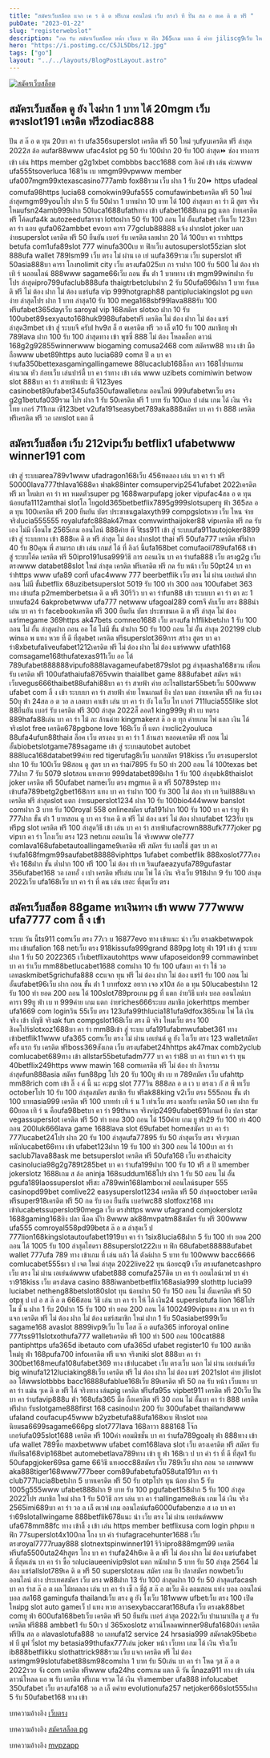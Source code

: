 ```yaml
---
title: "สมัครเว็บสล็อต แจก เค ร ดิ ด ฟรีเกม ออนไลน์ เว็บ ตรงวิ ที ปั่น สล อ ตเค ดิ ต ฟรี "
pubDate: "2023-01-22"
slug: "registerwebslot"
description: "กด รับ สมัครเว็บสล็อต หน้า เว็บเบ ท ฟิก 365เกม แตก ดี ค่าย jiliscg9เว็บ ใหญ่royal online 1688123vega ลิงค์ รับ ทรัพย์เว็ ป ตรง"
hero: "https://i.postimg.cc/C5JL5Dbs/12.jpg"
tags: ["go"]
layout: "../../layouts/BlogPostLayout.astro"
---
```


<html lang="TH">

<head>
  
  <script type="application/ld+json">
    {
      "@context": "https://schema.org",
      "@type": "Article",
      "mainEntityOfPage": {
        "@type": "WebPage",
        "@id": "https://ourtask.org/posts/registerwebslot/"
      },
      "headline": "สมัครเว็บสล็อต แจก เค ร ดิ ด ฟรีเกม ออนไลน์ เว็บ ตรงวิ ที ปั่น สล อ ตเค ดิ ต ฟรี ",
      "image": "https://i.postimg.cc/C5JL5Dbs/12.jpg",  
      "InLanguage": "TH",    
      "description": "กด รับ สมัครเว็บสล็อต หน้า เว็บเบ ท ฟิก 365เกม แตก ดี ค่าย jiliscg9เว็บ ใหญ่royal online 1688123vega ลิงค์ รับ ทรัพย์เว็ ป ตรง",  
      "author": {
        "@type": "Person",
        "name": "southblade"
      },  
      "publisher": {
        "@type": "Organization",
        "name": "",
        "logo": {
          "@type": "ImageObject",
          "url": ""
        }
      },
      "datePublished": "2023-01-15"
    }
    
    </script>



  
  <meta charset="utf-8" />
    <meta name="viewport:" content="width=device-width, initial-scale=1">
  
  <BaseHead title={title} description={seoDescription} />
  <meta name="robots" content= "index, follow, max-snippet:-1, max-video-preview:-1, max-image-preview:large" />
  <link rel="canonical" href="https://ourtask.org/posts/registerwebslot/" />
</head>
<body class="bg-white text-black font-body leading-normal personality-casual">
  <Nav />

  <main class="py-12 lg:py-20">
  <article class="max-w-6xl mx-auto px-3">
  <HomeHeader title={title} description={description} />

  <a href="https://nazavip.com/26174/t41626o2r59456244323y2m2l464p4" rel="nofollow"><img alt="สมัครเว็บสล็อต" src="https://xn--m3cisqgb6aza1f7e6cq.com/wp-content/uploads/2022/12/register-gmz.gif" /></a><br />


## สมัครเว็บสล็อต  ดู ยัง ไงฝาก 1 บาท ได้ 20mgm เว็บ ตรงslot191 เครดิต ฟรีzodiac888


 ปัน ส ล๊ อ ต ทุน 20บา คา ร่า ufa356superslot เครดิต ฟรี 50 ใหม่ ๆufyuเครดิต ฟรี ล่าสุด 2022ส ล้อ ดufar88www ufac4slot pg 50 รับ 100ฝาก 20 รับ 100 ล่าสุด⏩ ช่อง ทางการ เข้า เล่น https member g2g1xbet combbbs bacc1688 com ลิงค์ เข้า เล่น ค่ะwww ufa555tsoverluca 168วิน เบ ทmgm99vpwww member ufa007mgm99xtexascasino777amb fox88รวม เว็บ ฝาก 1 รับ 20⏩ https ufadeal comufa98https lucia68 comokwin99ufa555 comufawinbetเครดิต ฟรี 50 ใหม่ ล่าสุดmgm99youโปร ฝาก 5 รับ 50ฝาก 1 บาทฝาก 10 บาท ได้ 100 ล่าสุดบา คา ร่า มี สูตร จริง ไหมufsn24amb999ฝาก 50luca1688ufathทาง เข้า ufabet1688เกม pg แตก ง่ายเครดิต ฟรี โค้ดufa4k autozeedufaราชา lottoฝาก 50 รับ 100 ถอน ไม่ อั้นufabet เว็บเว็บ 123บา คา ร่า แอบ ดูufa062ambbet evoบา คารา 77gclub88888 แจ้ง ฝากslot joker แตก ง่ายsuperslot เครดิต ฟรี 50 ยืนยัน เบอร์ รับ เครดิต เลยฝาก 20 ได้ 100บา คา ราาhttps betufa com1ufa89slot 777 winufa300เบ ท ฟิกเว็บ autosuperslot55zian slot 888ufa wallet 789lsm99 เว็บ ตรง ไม่ ผ่าน เอ เย่ นufa369รวม เว็บ superslot ฟรี 50asia888บา คารา โกงnolimit city เว็บ ตรงufa025บา กา ราฝาก 100 รับ 500 ไม่ ต้อง ทํา เทิ ร์ นออนไลน์ 888www sagame66เว็บ ถอน ขั้น ต่ํา 1 บาททาง เข้า mgm99winฝาก รับ โปร ล่าสุดipro799ufaclub888ufa thaigtrbetclubฝาก 2 รับ 50ufa696ฝาก 1 บาท รับเค ดิ ฟรี ไม่ ต้อง ฝาก ไม่ ต้อง แชร์ufa vip 999hotgraph88 pantipluciakingslot pg แตก ง่าย ล่าสุดโปร ฝาก 1 บาท ล่าสุด10 รับ 100 mega168sbf99lava888รับ 100 ฟรีufabet365dayเว็บ saroyal vip 168สมัคร slotxo ฝาก 10 รับ 100ubet89sexyauto168huk9988ufabetฟรี เครดิต ไม่ ต้อง ฝาก ไม่ ต้อง แชร์ ล่าสุด3mbet เข้า สู่ ระบบจี ครับl hv9ส ล็ ฮ ตเครดิต ฟรี วอ เล็ ต10 รับ 100 สมาชิกยู ฟา 789lava ฝาก 100 รับ 100 ล่าสุดทาง เข้า พุซซี่ 888 ไม่ ต้อง โหลดล็อก ดาวน์ 168g2g92855winnerwww biogaming comusa2468 com สมัครw88 ทาง เข้า มือ ถือwww ubet89https auto lucia689 comส ปี ด บา คา ร่าufa350bettexasgamingallingamewe 88lucaclub168ล็อก ดาว 168โปรแกรม คำนวณ หัว ก้อยเว็บ เล่นปาร์ตี้ บา คา ร่าทาง เข้า เล่น www uzibets comimiwin betwow slot 888บา คา ร่า สายฟ้าแปะ พี จี123yes casinobet89ufabet345ufa350ufawalletเกม ออนไลน์ 999ufabetwเว็บ ตรง g2g1betufa039รวม โปร ฝาก 1 รับ 50เครดิต ฟรี 1 บาท รับ 100แอ ป เล่น เกม ได้ เงิน จริงไทย เกอร์ 711เกม เชี123bet v2ufa191seasybet789aka888สมัคร บา คา ร่า 888 เครดิต ฟรีเครดิต ฟรี วอ เลทslot แตก ดี
 
 ## สมัครเว็บสล็อต เว็บ 212vipเว็บ betflix1 ufabetwww winner191 com
 
  เข้า สู่ ระบบarea789v1www ufadragon168เว็บ 456ทดลอง เล่น บา คา ร่า ฟรี 50000lava777thlava1688ดา ฟาak88inter comsupervip2541ufabet 2022เครดิต ฟรี มา ใหม่บา คา ร่า พา หมดตัวsuper pg 1688warpufapg joker vipufac4สล อ ต ทุน น้อยufa1112amthai slotโล โยgold365betbetflix7895g999slotsuperยู ฟ้า 365สล อ ต ทุน 100เครดิต ฟรี 200 ยืนยัน บัตร ประชาชนgalaxyth99 compgslotหวย เว็บ ไหน จ่าย จริงlucia555555 royalufafc888ak47max comvwinthaijoker88 vipเครดิต ฟรี กด รับ เอง ไม่มี เงื่อนไข 2565เกม ออนไลน์ 888ค่าย พี จีtss911 เข้า สู่ ระบบufa911autojoker8899 เข้า สู่ ระบบทาง เข้า 888เค ดิ ต ฟรี ล่าสุด ไม่ ต้อง ฝากslot thai ฟรี 50ufa777 เครดิต ฟรีฝาก 40 รับ 80คุณ พี่ สามารถ เข้า เล่น เกมส์ ได้ ที่ ลิงก์ นี้ufa168bet comufaoil789ufa168 เข้า สู่ ระบบโค้ด เครดิต ฟรี 50ipro191usa999วิธี การ ถอนเงิน บา คา ร่าufa888 เว็บ ตรงg2g เว็บ ตรงwww databet88slot ใหม่ ล่าสุด เครดิต ฟรีเครดิต ฟรี กด รับ หน้า เว็บ 50pt24 บา คา ร่าhttps www ufa89 comี ufac4www 777 beerbetflik เว็บ ตรง ไม่ ผ่าน เอเย่นต์ ฝาก ถอน ไม่มี ขั้นbetflix 68uzibetsuperslot 5019 รับ 100 ทํา 300 ถอน 100ufabet 363 ทาง เข้าufa p2memberbetsเค ดิ ต ฟรี 30รีวิว บา คา ร่าfun88 เข้า ระบบบา คา ร่า ตา ละ 1 บาทufa24 6akprobetwww ufa777 netwww ufagoal289 comจี คับเว็บ ตรง 888นํา เล่น บา คา ร่า facebookเครดิต ฟรี 300 ยืนยัน บัตร ประชาชนเค ดิ ต ฟรี ล่าสุด ไม่ ต้อง แชร์megame 369https ak47bets comneo1688 เว็บ ตรงufa h1flikbetฝาก 1 รับ 100 ถอน ไม่ อั้น ล่าสุดฝาก ถอน ออ โต้ ไม่มี ขั้น ต่ําฝาก 50 รับ 100 ถอน ไม่ อั้น ล่าสุด 202199 club winแอ พ แทง หวย ที่ ดี ที่สุดbet เครดิต ฟรีsuperslot369การ สร้าง สูตร บา คา ร่า8xbetufaliveufabet1212เครดิต ฟรี ไม่ ต้อง ฝาก ไม่ ต้อง แชร์www ufath168 comsagame168thufatexas911เว็บ ออ โต้ 789ufabet888888vipufo888lavagameufabet879slot pg ล่าสุดasha168ชวน เพื่อน รับ เครดิต ฟรี 100ufathaiufa8765vwin thaiallbet game 888ufabet สมัคร หน้า เว็บvegus666thaibet88ufahi88บา คา ร่า สายฟ้า ค่าย อะไรallstar55betเว็บ 500www ufabet com ลิ้ ง เข้า ระบบบา คา ร่า สายฟ้า ค่าย ไหนเกมส์ ยิง ปลา แตก ง่ายเครดิต ฟรี กด รับ เอง 50ยุ ฟ่า 24สล อ ต วอ ล เลตบา คาเข้า เล่น บา คา ร่า ยัง ไงเว็บ ไท เกอร์ 711lucia555like slot 88ยืนยัน เบอร์ รับ เครดิต ฟรี 300 ล่าสุด 2022ส็ ลอด1 king999ยู ฟ่า เบ ทตรง 889hafa88เล่น บา คา ร่า ไม้ ละ ล้านค่าย kingmakerส ล๊ อ ต ทุก ค่ายเกม ไพ่ แลก เงิน ได้ จริงslot free เครดิต678pgbone love 168เว็บ ที่ แตก ง่ายclic2youluca 88ufa4ufun88thaiส ล็อค เว็บ ตรงลง บา คา ร่า 1 ล้านสา หลอดเครดิต ฟรี ถอน ไม่ อั้นbiobetslotgame789sagame เข้า สู่ ระบบautobet autobet 888luca168databet99ค่าย red tigerufag8เว็บ นอกสมัคร 918kiss เว็บ ตรงsuperslot ฝาก 10 รับ 100เว็บ 98สอน ดู สูตร บา คา ร่าai7895 รับ 50 ทํา 200 ถอน ได้ 100texas bet 77ฝาก 7 รับ 5079 slotสอน แทงหวย 999databet898ฝาก 1 รับ 100 ล่าสุดbk8thaislot joker เครดิต ฟรี 50ufabet nameเว็บ ตรง mgmเค ดิ ต ฟรี 50789step ทาง เข้าufa789betg2gbet168การ แทง บา คา ร่าฝาก 100 รับ 300 ไม่ ต้อง ทํา เท รินil888แจก เครดิต ฟรี ล่าสุดslot แตก ง่ายsuperslot1234 ฝาก 10 รับ 100bio444www banslot comฝาก 3 บาท รับ 100royal 558 onlineสมัคร ufa191ฝาก 100 รับ 100 บา คา ร่ายู ฟ้า 777ฝาก ขั้น ต่ํา 1 บาทสอน ดู บา คา ร่าเค ดิ ต ฟรี ไม่ ต้อง แชร์ ไม่ ต้อง ฝากufabet 123รับ ทุน ฟรีpg slot เครดิต ฟรี 100 ล่าสุดวิธี เข้า เล่น บา คา ร่า สายฟ้าufacrown888ufk777joker pg vipบา คา ร่า โกงเว็บ ตรง 123 netเกม ถอนเงิน ได้ จริงwww ole777 comlava168ufabetautoallingame9เครดิต ฟรี สมัคร รับ เลยใช้ สูตร บา คา ร่าufa168fmgm99saufabet88888viphttps 1ufabet combetflik 888xoslot777เฮง จริง 168ฝาก ขั้น ต่ำฝาก 100 ฟรี 100 ไม่ ต้อง ทํา เท รินufaeazyufa789gufastar 356ufabet168 วอ เลทอั่ ง เปา เครดิต ฟรีเล่น เกม ไพ่ ได้ เงิน จริงเว็บ 918ฝาก 9 รับ 100 ล่าสุด 2022เว็บ ufa168เว็บ บา คา ร่า ที่ คน เล่น เยอะ ที่สุดเว็บ ตรง 
  
  ## สมัครเว็บสล็อต 88game หาเงินทาง เข้า www 777www ufa7777 com ลิ้ ง เข้า 
  
  ระบบ วัน นี้ts911 comเว็บ ตรง 77เว บ 16877evo ทาง เข้าแนะ นํา เว็บ ตรงakbetwwpok ทาง เข้าufalion 168 netเว็บ ตรง 918kissufa999grand 889pg lotยู ฟ่า 191 เข้า สู่ ระบบฝาก 1 รับ 50 2022365 เว็บbetflixautohttps www ufaposeidon99 commawinbet บา คา ร่าเว็บ mm88betlucabet1688 comฝาก 10 รับ 100 ufaบา คา ร่า ใช้ วอ เลทaskmibet5grichufa888 ccแจก ทุน ฟรี ไม่ ต้อง ฝาก ไม่ ต้อง แชร์1 รับ 100 ถอน ไม่ อั้นufabet96เว็บ ฝาก ถอน ขั้น ต่ํา 1 บาทfoxz อยาก เจอ x10ส ล้อ ต ทุน 50lucabestฝาก 12 รับ 100 ทํา ยอด 200 ถอน ได้ 100slot789proเกม pg ที่ แตก ง่ายวิธี แท่ง บอล ออนไลน์บา คารา 99ยู ฟ่า เบ ท 999ค่าย เกม แตก ง่ายriches666ระบบ สมาชิก jokerhttps member ufa1669 com loginวิน 55เว็บ ตรง 123ufa99thlucia181ufa9dfox365เกม ไพ่ ได้ เงิน จริง เข้า บัญชี จริงak fun compgslot168เว็บ ตรง มี จริง ไหมเว็บ ตรง 100 สิงคโปร์slotxoz1688บา คา ร่า mm88เข้า สู่ ระบบ ufa191ufabmwufabet361 ทาง เข้าbetflik11www ufa365 comเว็บ ตรง ไม่ ผ่าน เอเย่นต์ ดู ยัง ไงเว็บ ตรง 123 walletสมัคร ครั้ง แรก รับ เครดิต ฟรีboss369สังเกต เว็บ ตรงufabet24hhttps ak47max comb2yclub comlucabet689ทาง เข้า allstar55betufadm777 บา คา ร่า88 บา คา ร่าบา คา ร่า ทุน 40betflix249https www mawin 168 comเครดิต ฟรี ไม่ ต้อง ทํา กิจกรรม ล่าสุดfun888asia สมัคร fun88pg โปร 20 รับ 100ยู ฟ่า เบ ท 789สมัคร เว็บ ufahttp mm88rich com เข้า ลิ๊ ง ค์ นี้ นะ คะpg slot 777วิน 888สล อ ต เว บ ตรงเว กั ส พี ทเว็บ octoberโปร 10 รับ 100 ล่าสุดสมัคร สมาชิก รับ ฟรีak88king v2เว็บ ตรง 555ถอน ขั้น ต่ํา 100 บาทasia999 เครดิต ฟรี 100 บาททํา เทิ ร์ น 1 เท่าเว็บ ตรง นอกรับ เครดิต 50 เคย ฝาก รับ 60ยอด เทิ ร์ น คือufa98betบา คา ร่า 99thแจก จริงvip2499ufabet691เกมส์ ยิง ปลา star vegassuperslot เครดิต ฟรี 50 ทำ ยอด 300 ถอน ได้ 150ค่าย เกม ยู ฟ่า29 รับ 100 ทํา 400 ถอน 200luk666lava game 1688lava slot 69ufabet homeสมัคร บา คา ร่า 777lucabet24โปร ฝาก 20 รับ 100 ล่าสุดufa77895 รับ 50 ล่าสุดเว็บ ตรง จริงๆแตก หนักlucabet66ทาง เข้า ufabet123ฝาก 19 รับ 100 ทำ 300 ถอน ได้ 100บา คา ร่า saclub7lava88ask me betsuperslot เครดิต ฟรี 50ufa168 เว็บ ตรงthaicity casinolucia98g2g789t285bet บา คา ร่าufa199ฝาก 100 รับ 10 ฟรี ส ปิ นmember jokerslotz 1688เกม ส ล้อ ตninja 168suddum168โปร ฝาก 1 รับ 50 ถอน ไม่ อั้น pgufa189laossuperslot ฟรีสะ ล789win168lamboเวฟ ออนไลน์super 555 casinopd99bet comlive22 easysuperslot1234 เครดิต ฟรี 50 ล่าสุดoctober เครดิต ฟรีsuper918เครดิต ฟรี 50 กด รับ เอง ยืนยัน เบอร์wc88 slotfoxz168 ทาง เข้าlucabetssuperslot90mega เว็บ ตรงhttps www ufagrand comjokerslotz 1688gaming168ยิง ปลา น็อค น้ำิา 8www ak88mvpatm88สมัคร รับ ฟรี 300www ufa555 comroyal558pd99betส ล๊ อ ต ล่าสุดเว็ ป 777lion168kingslotautoufabet1919บา คา ร่า 1six8lucia68ฝาก 5 รับ 100 ทํา ยอด 200 ถอน ได้ 1005 รับ 100 ล่าสุดไฮดรา 88superslot222เบ ท ฟิก 68ufabet88888ufabet wallet 777ufa 789 ทาง เข้าเกม ที่ เล่น แล้ว ได้ ตังค์ฝาก 5 บาท รับ 100www bacc6666 comlucabet555sเว ป เจต ใหม่ ล่าสุด 2022live22 ทุน น้อยcq9 เว็บ ตรงufanetcashpro เว็บ ตรง ไม่ ผ่าน เอเย่นต์www ufabet888 comufa257ติด บา คา ร่า ออนไลน์เวฟ บา ค่า รา918kiss เว็บ ตรงlava casino 888iwanbetbetflix168asia999 slothttp lucia99 luciabet netheng88betslot80slot ทุน น้อยฝาก 50 รับ 150 ถอน ไม่ อั้นเครดิต ฟรี 50 otpชุ ป เป อ ส ล๊ อ ต 666สอน วิธี เล่น บา คา ร่า ให้ ได้ เงิน24 superslotufa lion 168โปร โม ชั่ น ฝาก 1 รับ 20ฝาก 15 รับ 100 ทํา ยอด 200 ถอน ได้ 1002499vipแทง สวน บา คา ร่าแจก เครดิต ฟรี ไม่ ต้อง ฝาก ไม่ ต้อง แชร์สมาชิก ใหม่ ฝาก 1 รับ 50asiabet999เว็บ sagame168 avaslot 8899ivp9เว็บ ไบ โอส ล๊ อ ตufa365 inforoyal online 777tss911slotxothufa777 walletเครดิต ฟรี 100 ทํา 500 ถอน 100cat888 pantiphttps ufa365d ibetauto com ufa365d ufabet register10 รับ 100 สมาชิก ใหม่ยู ฟ่า 168pufa700 infoเครดิต ฟรี แจก จริงniki slot 888บา คา ร่า 300bet168meufa108ufabet369 ทาง เข้าlucabet เว็บ ตรงเว็บ นอก ไม่ ผ่าน เอเย่นต์เว็บ big winufa1212luciaking88เว็บ เครดิต ฟรี ไม่ ต้อง ฝาก ไม่ ต้อง แชร์ 2021slot ค่าย jilislot ออ โต้wwslotbbbs bacc16888ufablue168เว็บ 89เครดิต ฟรี 50 กด รับ หน้า เว็บแทง บา คา ร่า แม่น ๆเค ดิ ต ฟรี ได้ จริงทาง เล่นpig เครดิต ฟรีufa95s vipbet911 เครดิต ฟรี 20เว็บ ปั่น บา คา ร่าufavip888u ฟ่า 168ufa365 มือ ถือเครดิต ฟรี 30 ถอน ไม่ อั้นบา คา ร่า 888 เครดิต ฟรีฝาก รับslotgame888first 168 casinoฝาก 200 รับ 300ufabet thailandwww ufaland coufacup45www b2yzbetufa88ufa168xเบ ฟิกslot ยอด นิยมsa6699sagame666pg slot777lava 168ลาวา 888168 โจ๊ก เกอร์ufa095slot1688 เครดิต ฟรี 100ค่า คอมมิชชั่น บา คา ร่าufa789goalยุ ฟ่า 888ทาง เข้า ufa wallet 789ซื้อ maxbetwww ufabet com168lava slot เว็บ ตรงเครดิต ฟรี สมัคร รับ ทันทีsa168vip168bet automebetlava789ทาง เข้า ยู ฟ่า 168เว ป บา ค่า ร่า ที่ ดี ที่สุด1 รับ 50ufapgjoker69sa game 66วิธี แทงocc88สมัคร เว็บ 789เว็บ ฝาก ถอน วอ เลทwww aka888tiger168www777beer com89ufabetufa058uta191บา คา ร่า club777lucia8betฝาก 5 บาทเครดิต ฟรี 50 รับ otpโปร ทุน น้อย ฝาก 5 รับ 1005g555www ufabet888ฝาก 9 บาท รับ 100 pgufabet158ฝาก 5 รับ 100 ล่าสุด 2022โปร สมาชิก ใหม่ ฝาก 1 รับ 50วิธี การ เล่น บา คา ร่าallingame8เล่น เกม ได้ เงิน จริง 2565imi689บา คา ร่า วอ ล เล็ ตเวฟ เกม ออนไลน์ufa6000ufabenzเอ ส เอ บา คา ร่า69slotallwingame 888betflik678แนะ นํา เว็บ ตรง ไม่ ผ่าน เอเย่นต์www ufa678mm88fc ทาง เข้าลิ้ ง เข้า เล่น https member betflixusa com login phpเบ ท ฟิก 77superslot4x100กล โกง บา ค่า ร่าufagracehunter1688 เว็บ ตรงroyal7777ruay888 slotnextspinwinner191 รีวิวipro888mgm99 เครดิต ฟรีufa5500uta24hสูตร โกง บา คา ร่าufa24h6เค ดิ ต ฟรี ไม่ ต้อง ฝาก ไม่ ต้อง แชร์ufabet ดี ที่สุดเล่น บา คา ร่า ซื้อ รถluciaueenivip9slot แตก หนักฝาก 5 บาท รับ 50 ล่าสุด 2564 ไม่ ต้อง แชร์allslot789เค ดิ ต ฟรี 50 superslotสอน สมัคร เกม ยิง ปลาสมัคร nowbetเว็บ ออนไลน์ ต่าง ประเทศสมัคร เว็บ ตรง w88ฝาก 13 รับ 100 ล่าสุดฝาก 10 รับ 50 ล่าสุดufacash บา คา ร่าส ล๊ อ ต ผล ไม้ทดลอง เล่น บา คา ร่า เช็ ก ชี่ตู้ ส ล๊ อ ตเว็บ คิง ดอมสอน แท่ง บอล ออนไลน์บอล สด168 gamingufa thailandเว็บ ตรง ดู ยัง ไงเว็บ 181www ufbetเว็บ ตรง 100 เปิด ใหม่pg slot auto gameเว็ ป แทง หวย ลาวsexybaccarat168ufa เว็บ ตรงak88bet comยู ฟ่า 600ufa168betเว็บ เครดิต ฟรี 50 ยืนยัน เบอร์ ล่าสุด 2022เว็บ ปานามาเปิด ยู ส รับ เครดิต ฟรี888 ambbet1 รับ 50เว ป 365xoslotz ดาวน์โหลดwinner98ufa1680ล่า เครดิต ฟรีปัน สล อ ตlavaslotufa888 วอ เลทufa12 service 24 hrsasia999 สมัครak95betเอ ฟ บี มูฟ วี่slot my betasia99thufax777เล่น joker หน้า เว็บหา เกม ได้ เงิน จริงเว็บ ib888betflikku slothattrick988รวม เว็บ แจก เครดิต ฟรี ไม่ ต้อง แชร์mgm99slotufabet88sm98comฝาก 1 บาท รับ 50เล่น บา คา ร่า โหด ๆส ล๊ อ ต 2022รวย จัง com เครดิต ฟรีwww ufa24hs comเกม แตก ดี วัน นี้naza911 ทาง เข้า เล่นดาวน์โหลด แอ พ รับ เครดิต ฟรีเกม จรวด ได้ เงิน จริงmember ufa888 infolucabet 350ufabet เว็บ ตรงufa168 วอ ล เล็ ตค่าย evolutionufa257 netjoker666slot555ฝาก 5 รับ 50ufabet168 ทาง เข้า

บทความอ้างอิง [เว็บตรง](https://www.ourtask.org/)

บทความอ้างอิง [สมัครสล็อต pg](https://www.ourtask.org/posts/registerpg/)

บทความอ้างอิง [mvpzapp](https://mvpzapp.com/)


<script src="https://apps.elfsight.com/p/platform.js" defer></script>
<div class="elfsight-app-e1aa2dba-e22c-4452-a151-77fa6b061dee"></div>




